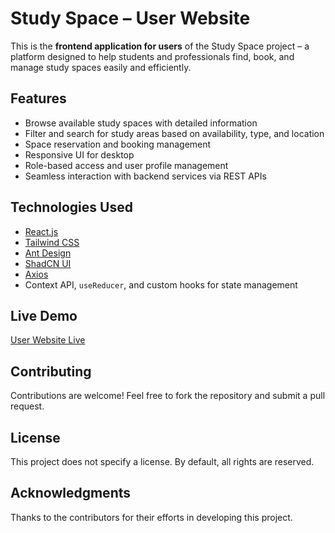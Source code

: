 # Study Space – User Website

This is the **frontend application for users** of the Study Space project – a platform designed to help students and professionals find, book, and manage study spaces easily and efficiently.

## Features

- Browse available study spaces with detailed information
- Filter and search for study areas based on availability, type, and location
- Space reservation and booking management
- Responsive UI for desktop
- Role-based access and user profile management
- Seamless interaction with backend services via REST APIs

## Technologies Used

- [React.js](https://reactjs.org/)
- [Tailwind CSS](https://tailwindcss.com/)
- [Ant Design](https://ant.design/)
- [ShadCN UI](https://ui.shadcn.com/)
- [Axios](https://axios-http.com/)
- Context API, `useReducer`, and custom hooks for state management

## Live Demo

[User Website Live](https://study-space-site.vercel.app/)

## Contributing

Contributions are welcome! Feel free to fork the repository and submit a pull request.

## License

This project does not specify a license. By default, all rights are reserved.

## Acknowledgments

Thanks to the contributors for their efforts in developing this project.

